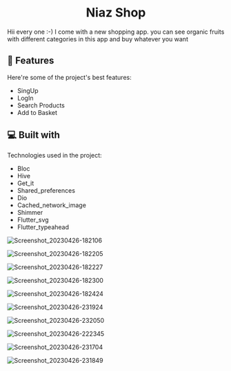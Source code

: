 <h1 align="center" id="title">Niaz Shop</h1>

<p id="description">Hii every one :-) I come with a new shopping app. you can see organic fruits with different categories in this app and buy whatever you want</p>

 
<h2>🦉 Features</h2>

Here're some of the project's best features:

*   SingUp
*   LogIn
*   Search Products
*   Add to Basket

  
  
<h2>💻 Built with</h2>

Technologies used in the project:

*   Bloc
*   Hive
*   Get\_it
*   Shared\_preferences
*   Dio
*   Cached_network_image
*   Shimmer
*   Flutter_svg
*   Flutter_typeahead

![Screenshot_20230426-182106](https://user-images.githubusercontent.com/107408431/234793535-ebe84348-82b4-4569-a43d-39f9870eb553.jpg)





![Screenshot_20230426-182205](https://user-images.githubusercontent.com/107408431/234793629-0777143e-b595-4971-a3a1-ad410e845b55.jpg)





![Screenshot_20230426-182227](https://user-images.githubusercontent.com/107408431/234793725-165245dd-4b63-4f18-af8b-896ed4ccb925.jpg)





![Screenshot_20230426-182300](https://user-images.githubusercontent.com/107408431/234793782-66ff965b-7e97-46fd-a036-6dc0e4a3f6f3.jpg)





![Screenshot_20230426-182424](https://user-images.githubusercontent.com/107408431/234793867-586936ba-c79b-4975-b4a2-34bf8bee31b1.jpg)





![Screenshot_20230426-231924](https://user-images.githubusercontent.com/107408431/234794012-5ce263b6-0a12-4721-b98c-eeb071edfb55.jpg)





![Screenshot_20230426-232050](https://user-images.githubusercontent.com/107408431/234890692-edb699b2-f15e-41f0-a358-005594240a1f.jpg)





![Screenshot_20230426-222345](https://user-images.githubusercontent.com/107408431/234794103-49a31304-1da7-4430-bd02-0ee65b45753b.jpg)





![Screenshot_20230426-231704](https://user-images.githubusercontent.com/107408431/234794687-babfa479-fdea-4b47-b98c-b59993fec8c3.jpg)





![Screenshot_20230426-231849](https://user-images.githubusercontent.com/107408431/234794740-e83dde5a-8bf2-4bc4-9867-ac9b8cb901b3.jpg)



